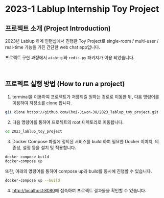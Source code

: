 # 2023-1 Lablup Internship Toy Project

## 프로젝트 소개 (Project Introduction)

2023년 Lablup 하계 인턴십에서 진행한 Toy Project로 single-room / multi-user / real-time 기능을 가진 간단한 web chat app입니다.

프로젝트 구현 과정에서 `aiohttp`와 `redis-py` 패키지가 이용 되었습니다.

<br>

## 프로젝트 실행 방법 (How to run a project)

1. terminal을 이용하여 프로젝트가 저장되길 원하는 경로로 이동한 뒤, 다음 명령어를 이용하여 저장소를 clone 합니다.

```bash
git clone https://github.com/Choi-Jiwon-38/2023_lablup_toy_project.git
```

2. 다음 명령어를 통하여 프로젝트의 root 디렉토리로 이동합니다.
```bash
cd 2023_lablup_toy_project
```

3. Docker Compose 파일에 정의된 서비스를 build 하여 필요한 Docker 이미지, 의존성, 설정 등을 설치 및 적용합니다.
```bash 
docker compose build
docker-compose up
```
또한, 아래의 명령어를 통하여 compose up과 build를 동시에 진행할 수 있습니다.
```bash
docker-compose up --build
```

4. [http://localhost:8080](http://localhost:8080)에 접속하여 프로젝트 결과물을 확인할 수 있습니다.
